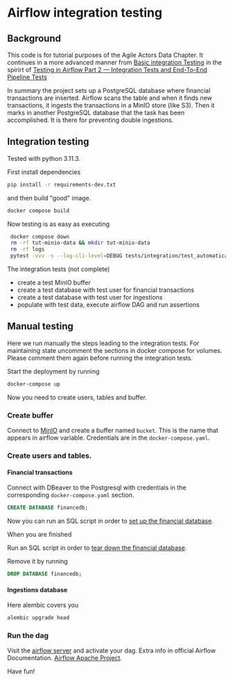 # Airflow integration testing


## Background

This code is for tutorial purposes of the Agile Actors Data Chapter. It continues in a more advanced manner from
[Basic integration Testing](https://github.com/fithisux/airflow-integration-testing) in the spirirt of
[Testing in Airflow Part 2 — Integration Tests and End-To-End Pipeline Tests](https://medium.com/@chandukavar/testing-in-airflow-part-2-integration-tests-and-end-to-end-pipeline-tests-af0555cd1a82)

In summary the project sets up a PostgreSQL database where financial transactions are inserted. Airflow scans the table and when it finds new transactions, 
it ingests the transactions in a MinIO store (like S3). Then it marks in another PostgreSQL database that the task has been accomplished. It is there for preventing double ingestions.

## Integration testing

Tested with python 3.11.3.

First install dependencies

```bash
pip install -r requirements-dev.txt
```

and then build "good" image.

```bash
docker compose build
```


Now testing is as easy as executing

```bash
 docker compose down
 rm -rf tut-minio-data && mkdir tut-minio-data
 rm -rf logs
 pytest -vvv -s --log-cli-level=DEBUG tests/integration/test_automatically_sample_dag.py
```

The integration tests (not complete) 
* create a test MinIO buffer
* create a test database with test user for financial transactions
* create a test database with test user for ingestions
* populate with test data, execute airflow DAG and run assertions

## Manual testing

Here we run manually the steps leading to the integration tests. 
For maintaining state uncomment the sections in docker compose for volumes. 
Please comment them again before running the integration tests.

Start the deployment by running

```bash
docker-compose up
```

Now you need to create users, tables and buffer.

### Create buffer

Connect to [MinIO](http://127.0.0.1:9001) and create a buffer named `bucket`. This is the name that appears in airflow variable.
Credentials are in the `docker-compose.yaml`.


### Create users and tables.

#### Financial transactions
Connect with DBeaver to the Postgresql with credentials in the corresponding `docker-compose.yaml` section.

```sql
CREATE DATABASE financedb;
```

Now you can run an SQL script in order to  [set up the financial database](tests/integration/setup_database.sql).

When you are finished

Run an SQL script in order to [tear down the financial database](tests/integration/teardown_database.sql).

Remove it by running

```sql
DROP DATABASE financedb;
```

#### Ingestions database

Here alembic covers you

```bash
alembic upgrade head
```

### Run the dag

Visit the [airflow server](http://localhost:8080) and activate your dag. Extra info in official Airflow Documentation.
[Airflow Apache Project](https://airflow.apache.org/).

Have fun!
